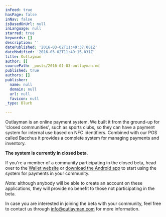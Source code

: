 ```yaml
---
inFeed: true
hasPage: false
inNav: false
isBasedOnUrl: null
inLanguage: null
starred: true
keywords: []
description: ''
datePublished: '2016-03-02T11:49:37.081Z'
dateModified: '2016-03-02T11:49:15.031Z'
title: Outlayman
author: []
sourcePath: _posts/2016-01-03-outlayman.md
published: true
authors: []
publisher:
  name: null
  domain: null
  url: null
  favicon: null
_type: Blurb

---
```

Outlayman is an online payment system. We built it from the ground-up for 'closed communities', such as sports clubs, so they can have a payment system for internal use based on NFC identifiers. Combined with our POS called Bacchus it provides a complete system for managing payments and inventory.

**The system is currently in closed beta**.

If you're a member of a community participating in the closed beta, head over to the [Wallet website][0] or [download the Android app][1] to start using the system for payments in your community.

_Note:_ although anybody will be able to create an account on these applications, they will provide no benefit to those not participating in the beta.

In case you are interested in joining the beta with your community, feel free to contact us through info@outlayman.com for more information.

[0]: https://wallet.outlayman.com/
[1]: https://outlayman.com/downloads